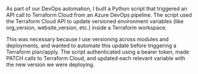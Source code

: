 As part of our DevOps automation, I built a Python script that triggered an API call to Terraform Cloud from an Azure DevOps pipeline. 
The script used the Terraform Cloud API to update versioned environment variables (like org_version, website_version, etc.) inside a Terraform workspace.

This was necessary because I use versioning across modules and deployments, and wanted to automate this update before triggering a Terraform plan/apply. 
The script authenticated using a bearer token, made PATCH calls to Terraform Cloud, and updated each relevant variable with the new version we were deploying.
